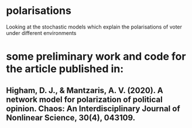 # polarisations
Looking at the stochastic models which explain the polarisations of voter under different environments

# some preliminary work and code for the article published in:
## Higham, D. J., & Mantzaris, A. V. (2020). A network model for polarization of political opinion<? A3B2 show [editpick]?>. Chaos: An Interdisciplinary Journal of Nonlinear Science, 30(4), 043109.

